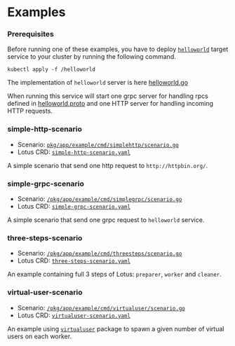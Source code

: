 # Examples

### Prerequisites

Before running one of these examples, you have to deploy [`helloworld`](https://github.com/lotusload/lotus/tree/master/examples/helloworld) target service to your cluster by running the following command.
``` console
kubectl apply -f /helloworld
```
The implementation of `helloworld` server is here [helloworld.go](https://github.com/lotusload/lotus/blob/master/pkg/app/example/cmd/helloworld/helloworld.go)

When running this service will start one grpc server for handling rpcs defined in [helloworld.proto](https://github.com/lotusload/lotus/blob/master/pkg/app/example/helloworld/helloworld.proto) and one HTTP server for handling incoming HTTP requests.

### simple-http-scenario

- Scenario: [`pkg/app/example/cmd/simplehttp/scenario.go`](https://github.com/lotusload/lotus/blob/master/pkg/app/example/cmd/simplehttp/scenario.go)
- Lotus CRD: [`simple-http-scenario.yaml`](https://github.com/lotusload/lotus/blob/master/examples/simple-http-scenario.yaml)

A simple scenario that send one http request to `http://httpbin.org/`.

### simple-grpc-scenario

- Scenario: [`/pkg/app/example/cmd/simplegrpc/scenario.go`](https://github.com/lotusload/lotus/blob/master/pkg/app/example/cmd/simplegrpc/scenario.go)
- Lotus CRD: [`simple-grpc-scenario.yaml`](https://github.com/lotusload/lotus/blob/master/examples/simple-grpc-scenario.yaml)

A simple scenario that send one grpc request to `helloworld` service.

### three-steps-scenario

- Scenario: [`/pkg/app/example/cmd/threesteps/scenario.go`](https://github.com/lotusload/lotus/blob/master/pkg/app/example/cmd/threesteps/scenario.go)
- Lotus CRD: [`three-steps-scenario.yaml`](https://github.com/lotusload/lotus/blob/master/examples/three-steps-scenario.yaml)

An example containing full 3 steps of Lotus: `preparer`, `worker` and `cleaner`.

### virtual-user-scenario

- Scenario: [`/pkg/app/example/cmd/virtualuser/scenario.go`](https://github.com/lotusload/lotus/blob/master/pkg/app/example/cmd/virtualuser/scenario.go)
- Lotus CRD: [`virtualuser-scenario.yaml`](https://github.com/lotusload/lotus/blob/master/examples/virtualuser-scenario.yaml)

An example using [`virtualuser`](https://github.com/lotusload/lotus/tree/master/pkg/virtualuser) package to spawn a given number of virtual users on each worker.
